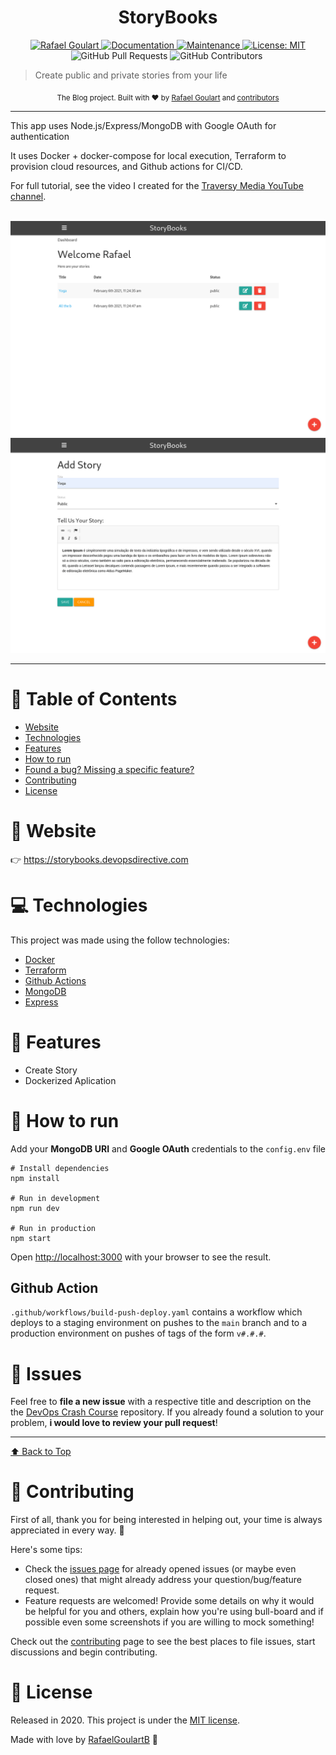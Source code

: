 <h1 align="center">StoryBooks</h1>

<p align="center">	
   <a href="https://www.linkedin.com/in/rafael-goulartb/">
      <img alt="Rafael Goulart" src="https://img.shields.io/badge/-RafaelGoulartB-26a69a?style=flat&logo=Linkedin&logoColor=white" />
   </a>
  <a href="https://github.com/RafaelGoulartB/devops-crash-course#readme">
    <img alt="Documentation" src="https://img.shields.io/badge/documentation-yes-26a69a.svg" target="_blank" />
  </a>
  <a href="https://github.com/RafaelGoulartB/devops-crash-course/graphs/commit-activity">
    <img alt="Maintenance" src="https://img.shields.io/badge/Maintained%3F-yes-26a69a.svg" target="_blank" />
  </a>
  <a href="https://github.com/RafaelGoulartB/devops-crash-course/blob/master/LICENSE">
    <img alt="License: MIT" src="https://img.shields.io/badge/License-MIT-26a69a.svg" target="_blank" />
  </a>
  <img alt="GitHub Pull Requests" src="https://img.shields.io/github/issues-pr/RafaelGoulartB/devops-crash-course?color=26a69a" />
  <img alt="GitHub Contributors" src="https://img.shields.io/github/contributors/RafaelGoulartB/devops-crash-course?color=26a69a" />
  <img alt="" src="https://img.shields.io/github/repo-size/RafaelGoulartB/devops-crash-course?color=26a69a" />
</p>

> Create public and private stories from your life

<div align="center">
  <sub>The Blog project. Built with ❤︎ by
    <a href="https://github.com/RafaelGoulartB">Rafael Goulart</a> and
    <a href="https://github.com/RafaelGoulartB/devops-crash-course/graphs/contributors">
      contributors
    </a>
  </sub>
</div>

---

This app uses Node.js/Express/MongoDB with Google OAuth for authentication

It uses Docker + docker-compose for local execution, Terraform to provision cloud resources, and Github actions for CI/CD.

For full tutorial, see the video I created for the [Traversy Media YouTube channel](https://www.youtube.com/c/TraversyMedia/videos).

<br />
<div align="center">
  <img src="./.github/screenshots/screenshot-1.png" width="540">
  <img src="./.github/screenshots/screenshot-2.png" width="540">
</div>

---

# :pushpin: Table of Contents

* [Website](#eyes-website)
* [Technologies](#computer-technologies)
* [Features](#rocket-features)
* [How to run](#construction_worker-how-to-run)
* [Found a bug? Missing a specific feature?](#bug-issues)
* [Contributing](#tada-contributing)
* [License](#closed_book-license)


# :eyes: Website
👉 https://storybooks.devopsdirective.com

# :computer: Technologies
This project was made using the follow technologies:

* [Docker](https://www.docker.com/)     
* [Terraform](https://www.terraform.io/)      
* [Github Actions](https://github.com/features/actions)    
* [MongoDB](https://www.mongodb.com/)     
* [Express](http://expressjs.com/)     

# :rocket: Features

- Create Story
- Dockerized Aplication

# :construction_worker: How to run
Add your **MongoDB URI** and **Google OAuth** credentials to the `config.env` file

```
# Install dependencies
npm install

# Run in development
npm run dev

# Run in production
npm start
```

Open [http://localhost:3000](http://localhost:3000) with your browser to see the result.
<br>

## Github Action

`.github/workflows/build-push-deploy.yaml` contains a workflow which deploys to a staging environment on pushes to the `main` branch and to a production environment on pushes of tags of the form `v#.#.#`.


# :bug: Issues

Feel free to **file a new issue** with a respective title and description on the the [DevOps Crash Course](https://github.com/RafaelGoulartB/devops-crash-course/issues) repository. If you already found a solution to your problem, **i would love to review your pull request**!

---

[⬆ Back to Top](#pushpin-table-of-contents)

# :tada: Contributing
First of all, thank you for being interested in helping out, your time is always appreciated in every way. :100:

Here's some tips:

* Check the [issues page](https://github.com/RafaelGoulartB/devops-crash-course/issues) for already opened issues (or maybe even closed ones) that might already address your question/bug/feature request.
* Feature requests are welcomed! Provide some details on why it would be helpful for you and others, explain how you're using bull-board and if possible even some screenshots if you are willing to mock something!

Check out the [contributing](./CONTRIBUTING.md) page to see the best places to file issues, start discussions and begin contributing.

# :closed_book: License

Released in 2020.
This project is under the [MIT license](./LICENSE).

Made with love by [RafaelGoulartB](https://github.com/RafaelGoulartB) 🚀
